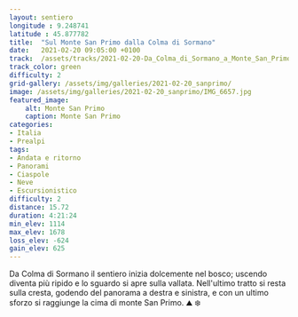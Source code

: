 ```yaml
---
layout: sentiero
longitude : 9.248741
latitude : 45.877782
title:  "Sul Monte San Primo dalla Colma di Sormano"
date:   2021-02-20 09:05:00 +0100
track:  /assets/tracks/2021-02-20-Da_Colma_di_Sormano_a_Monte_San_Primo.gpx
track_color: green
difficulty: 2
grid-gallery: /assets/img/galleries/2021-02-20_sanprimo/
image: /assets/img/galleries/2021-02-20_sanprimo/IMG_6657.jpg
featured_image:
    alt: Monte San Primo
    caption: Monte San Primo
categories:
- Italia
- Prealpi
tags:
- Andata e ritorno
- Panorami
- Ciaspole
- Neve
- Escursionistico
difficulty: 2
distance: 15.72 
duration: 4:21:24
min_elev: 1114
max_elev: 1678
loss_elev: -624
gain_elev: 625
---
```


Da Colma di Sormano il sentiero inizia dolcemente nel bosco; uscendo diventa più ripido e lo sguardo si apre sulla vallata. Nell'ultimo tratto si resta sulla cresta, godendo del panorama a destra e sinistra, e con un ultimo sforzo si raggiunge la cima di monte San Primo.
:mountain: :snowflake:
